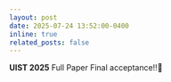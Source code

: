 ```yaml
---
layout: post
date: 2025-07-24 13:52:00-0400
inline: true
related_posts: false
---
```


**UIST 2025** Full Paper Final acceptance!!:mega:
